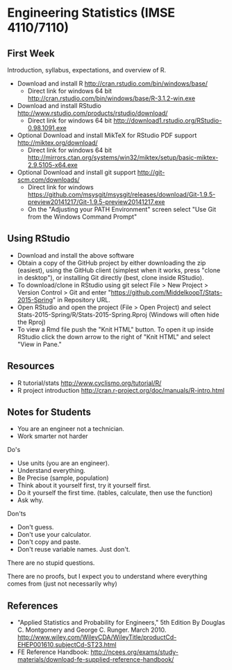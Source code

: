 # Engineering Statistics (IMSE 4110/7110)

## First Week

Introduction, syllabus, expectations, and overview of R.
 * Download and install R http://cran.rstudio.com/bin/windows/base/
   * Direct link for windows 64 bit http://cran.rstudio.com/bin/windows/base/R-3.1.2-win.exe
 * Download and install RStudio http://www.rstudio.com/products/rstudio/download/ 
   * Direct link for windows 64 bit http://download1.rstudio.org/RStudio-0.98.1091.exe
 * Optional Download and install MikTeX for RStudio PDF support http://miktex.org/download/
   * Direct link for windows 64 bit http://mirrors.ctan.org/systems/win32/miktex/setup/basic-miktex-2.9.5105-x64.exe
 * Optional Download and install git support http://git-scm.com/downloads/
   * Direct link for windows https://github.com/msysgit/msysgit/releases/download/Git-1.9.5-preview20141217/Git-1.9.5-preview20141217.exe
   * On the "Adjusting your PATH Environment" screen select "Use Git from the Windows Command Prompt"

## Using RStudio
 * Download and install the above software
 * Obtain a copy of the GitHub project by either downloading the zip (easiest), using the GitHub client (simplest when it works, press "clone in desktop"), or installing Git directly (best, clone inside RStudio).
  * To download/clone in RStudio using git select File > New Project > Version Control > Git and enter "https://github.com/MiddelkoopT/Stats-2015-Spring" in Repository URL.
 * Open RStudio and open the project (File > Open Project) and select Stats-2015-Spring/R/Stats-2015-Spring.Rproj (Windows will often hide the Rproj)
 * To view a Rmd file push the "Knit HTML" button.  To open it up inside RStudio click the down arrow to the right of "Knit HTML" and select "View in Pane."

## Resources

* R tutorial/stats http://www.cyclismo.org/tutorial/R/
* R project introduction http://cran.r-project.org/doc/manuals/R-intro.html

## Notes for Students

* You are an engineer not a technician.
* Work smarter not harder

Do's
* Use units (you are an engineer).
* Understand everything.
* Be Precise (sample, population)
* Think about it yourself first, try it yourself first.
* Do it yourself the first time. (tables, calculate, then use the function)
* Ask why.

Don'ts
* Don't guess.
* Don't use your calculator.
* Don't copy and paste.
* Don't reuse variable names. Just don't.

There are no stupid questions.

There are no proofs, but I expect you to understand where everything comes from (just not necessarily why)

## References
 * "Applied Statistics and Probability for Engineers," 5th Edition By Douglas C. Montgomery and George C. Runger.  March 2010. http://www.wiley.com/WileyCDA/WileyTitle/productCd-EHEP001610,subjectCd-ST23.html
 * FE Reference Handbook: http://ncees.org/exams/study-materials/download-fe-supplied-reference-handbook/
